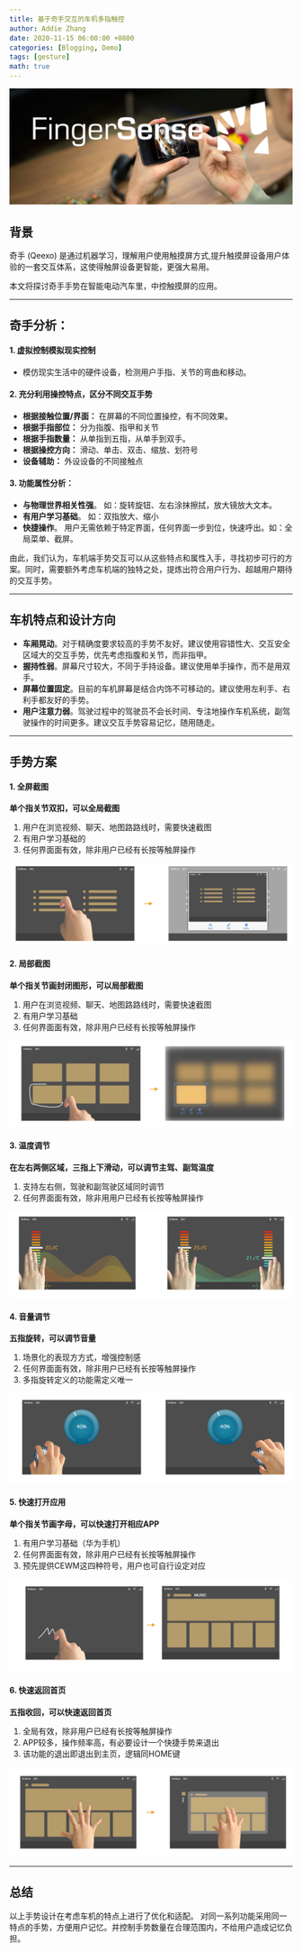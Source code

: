 ```yaml
---
title: 基于奇手交互的车机多指触控
author: Addie Zhang
date: 2020-11-15 06:00:00 +0800
categories: [Blogging, Demo]
tags: [gesture]
math: true
---
```


![bg](/assets/img/sample/05_hand/0_start.png)
## 背景

奇手 (Qeexo) 是通过机器学习，理解用户使用触摸屏方式,提升触摸屏设备用户体验的一套交互体系，这使得触屏设备更智能，更强大易用。

本文将探讨奇手手势在智能电动汽车里，中控触摸屏的应用。

---

## 奇手分析：

#### 1. 虚拟控制模拟现实控制

- 模仿现实生活中的硬件设备，检测用户手指、关节的弯曲和移动。

 
#### 2. 充分利用操控特点，区分不同交互手势

- **根据接触位置/界面：** 在屏幕的不同位置操控，有不同效果。
- **根据手指部位：** 分为指腹、指甲和关节
- **根据手指数量：** 从单指到五指，从单手到双手。
- **根据操控方向：** 滑动、单击、双击、缩放、划符号
- **设备辅助：** 外设设备的不同接触点



#### 3. 功能属性分析：

- **与物理世界相关性强**。 如：旋转旋钮、左右涂抹擦拭，放大镜放大文本。
- **有用户学习基础**。 如：双指放大、缩小
- **快捷操作**。 用户无需依赖于特定界面，任何界面一步到位，快速呼出。如：全局菜单、截屏。

由此，我们认为，车机端手势交互可以从这些特点和属性入手，寻找初步可行的方案。同时，需要额外考虑车机端的独特之处，提炼出符合用户行为、超越用户期待的交互手势。

---

## 车机特点和设计方向

- **车厢晃动**。对于精确度要求较高的手势不友好。建议使用容错性大、交互安全区域大的交互手势，优先考虑指腹和关节，而非指甲。
- **握持性弱**。屏幕尺寸较大，不同于手持设备。建议使用单手操作，而不是用双手。
- **屏幕位置固定**。目前的车机屏幕是结合内饰不可移动的。建议使用左利手、右利手都友好的手势。
- **用户注意力弱**。驾驶过程中的驾驶员不会长时间、专注地操作车机系统，副驾驶操作的时间更多。建议交互手势容易记忆，随用随走。

---


## 手势方案

#### 1. 全屏截图

**单个指关节双扣，可以全局截图**
1. 用户在浏览视频、聊天、地图路路线时，需要快速截图
2. 有用户学习基础的
3. 任何界⾯面有效，除⾮⽤户已经有⻓按等触屏操作


![1-1](/assets/img/sample/05_hand/1_1.png)

#### 2. 局部截图

**单个指关节画封闭图形，可以局部截图**
1. 用户在浏览视频、聊天、地图路路线时，需要快速截图
2. 有用户学习基础
3. 任何界⾯面有效，除⾮⽤户已经有⻓按等触屏操作


![1-2](/assets/img/sample/05_hand/1_2.png)

#### 3. 温度调节

**在左右两侧区域，三指上下滑动，可以调节主驾、副驾温度**
1. ⽀持左右侧，驾驶和副驾驶区域同时调节
2. 任何界⾯面有效，除⾮⽤用户已经有⻓按等触屏操作 


![1-4](/assets/img/sample/05_hand/1_3.png)


#### 4. ⾳量调节

**五指旋转，可以调节⾳量**
1. 场景化的表现⽅方式，增强控制感
2. 任何界⾯面有效，除⾮⽤户已经有长按等触屏操作
3. 多指旋转定义的功能需定义唯⼀


![1-4](/assets/img/sample/05_hand/1_4.png)

#### 5. 快速打开应⽤

**单个指关节画字⺟，可以快速打开相应APP**
1. 有用户学习基础（华为手机）
2. 任何界⾯面有效，除⾮用户已经有⻓按等触屏操作
3. 预先提供CEWM这四种符号，⽤户也可自行设定对应


![1-5](/assets/img/sample/05_hand/1-5.png)


#### 6. 快速返回⾸⻚

**五指收回，可以快速返回⾸页**
1. 全局有效，除⾮⽤户已经有长按等触屏操作
2. APP较多，操作频率⾼，有必要设计一个快捷⼿势来退出 
3. 该功能的退出即退出到主页，逻辑同HOME键


![1-6](/assets/img/sample/05_hand/1-6.png)



---


## 总结
以上⼿势设计在考虑⻋机的特点上进⾏了优化和适配。
对同⼀系列功能采⽤同⼀特点的⼿势，⽅便⽤户记忆。并控制⼿势数量在合理范围内，不给⽤户造成记忆负担。
